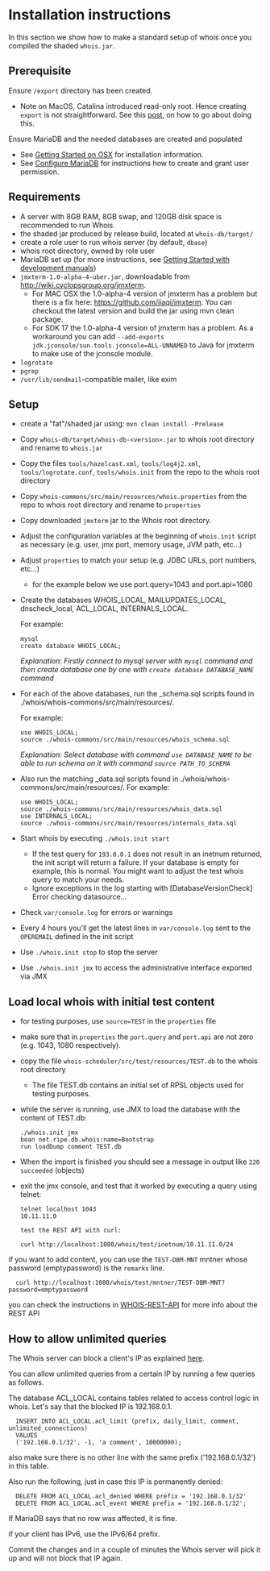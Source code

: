 # Installation instructions

In this section we show how to make a standard setup of whois once you compiled the shaded `whois.jar`.

## Prerequisite 

Ensure `/export` directory has been created. 
  - Note on MacOS, Catalina introduced read-only root. Hence creating `export` is not straightforward. See this [post](https://derflounder.wordpress.com/2020/01/18/creating-root-level-directories-and-symbolic-links-on-macos-catalina/), on how to go about doing this. 

Ensure MariaDB and the needed databases are created and populated
  - See [Getting Started on OSX](01-Getting-started-on-OSX.md#getting-started-on-osx) for installation information.
  - See [Configure MariaDB](04-Configure-MariaDB.md#configure-mariadb) for instructions how to create and grant user permission.

## Requirements

* A server with 8GB RAM, 8GB swap, and 120GB disk space is recommended to run Whois.
* the shaded jar produced by release build, located at `whois-db/target/`
* create a role user to run whois server (by default, `dbase`)
* whois root directory, owned by role user
* MariaDB set up (for more instructions, see [Getting Started with development manuals](01-Getting-started-on-OSX.md#getting-started-on-osx))
* `jmxterm-1.0-alpha-4-uber.jar`, downloadable from http://wiki.cyclopsgroup.org/jmxterm.
   * For MAC OSX the 1.0-alpha-4 version of jmxterm has a problem but there is a fix here: https://github.com/jiaqi/jmxterm. You can checkout the latest version and build the jar using mvn clean package.
   * For SDK 17 the 1.0-alpha-4 version of jmxterm has a problem. As a workaround you can add `--add-exports jdk.jconsole/sun.tools.jconsole=ALL-UNNAMED` to Java for jmxterm to make use of the jconsole module.
* `logrotate`
* `pgrep`
* `/usr/lib/sendmail`-compatible mailer, like exim

## Setup
* create a "fat"/shaded  jar using:
`mvn clean install -Prelease`
* Copy `whois-db/target/whois-db-<version>.jar` to whois root directory and rename to `whois.jar`
* Copy the files `tools/hazelcast.xml`, `tools/log4j2.xml`, `tools/logrotate.conf`, `tools/whois.init` from the repo to the whois root directory
* Copy `whois-commons/src/main/resources/whois.properties` from the repo to whois root directory and rename to `properties`
* Copy downloaded `jmxterm` jar to the Whois root directory.
* Adjust the configuration variables at the beginning of `whois.init` script as necessary (e.g. user, jmx port, memory usage, JVM path, etc...)
* Adjust `properties` to match your setup (e.g. JDBC URLs, port numbers, etc...)
   * for the example below we use port.query=1043 and port.api=1080
* Create the databases WHOIS_LOCAL, MAILUPDATES_LOCAL, dnscheck_local, ACL_LOCAL, INTERNALS_LOCAL.

   For example:

      mysql
      create database WHOIS_LOCAL;

   <i>Explanation: Firstly connect to mysql server with `mysql` command and then create database one by one with `create database DATABASE_NAME` command</i>
* For each of the above databases, run the _schema.sql scripts found in ./whois/whois-commons/src/main/resources/.

   For example:

      use WHOIS_LOCAL;
      source ./whois-commons/src/main/resources/whois_schema.sql

   <i>Explanation: Select database with command `use DATABASE_NAME` to be able to run schema on it with command `source PATH_TO_SCHEMA`</i>
* Also run the matching _data.sql scripts found in ./whois/whois-commons/src/main/resources/.
   For example: 

      use WHOIS_LOCAL;
      source ./whois-commons/src/main/resources/whois_data.sql
      use INTERNALS_LOCAL;
      source ./whois-commons/src/main/resources/internals_data.sql

* Start whois by executing `./whois.init start`
   * If the test query for `193.0.0.1` does not result in an inetnum returned, the init script will return a failure. If your database is empty for example, this is normal. You might want to adjust the test whois query to match your needs.
   * Ignore exceptions in the log starting with [DatabaseVersionCheck] Error checking datasource...  
* Check `var/console.log` for errors or warnings
* Every 4 hours you'll get the latest lines in `var/console.log` sent to the `OPEREMAIL` defined in the init script
* Use `./whois.init stop` to stop the server
* Use `./whois.init jmx` to access the administrative interface exported via JMX

## Load local whois with initial test content
* for testing purposes, use `source=TEST` in the `properties` file
* make sure that in `properties` the `port.query` and `port.api` are not zero (e.g. 1043, 1080 respectively).
* copy the file `whois-scheduler/src/test/resources/TEST.db` to the whois root directory
  * The file TEST.db contains an initial set of RPSL objects used for testing purposes.
* while the server is running, use JMX to load the database with the content of TEST.db:

      ./whois.init jmx
      bean net.ripe.db.whois:name=Bootstrap
      run loadDump comment TEST.db

* When the import is finished you should see a message in output like `220 succeeded` (objects)
* exit the jmx console, and test that it worked by executing a query using telnet:

      telnet localhost 1043
      10.11.11.0

      test the REST API with curl:

      curl http://localhost:1080/whois/test/inetnum/10.11.11.0/24


if you want to add content, you can use the `TEST-DBM-MNT` mntner whose password (emptypassword) is the `remarks` line.


      curl http://localhost:1080/whois/test/mntner/TEST-DBM-MNT?password=emptypassword


you can check the instructions in [WHOIS-REST-API](../06.Update-Methods/01-RESTful-API.md#ripe-database-restful-api) for more info about the REST API


## How to allow unlimited queries

The Whois server can block a client's IP as explained [here](../13.Types-of-Queries/12-Access-Control-for-Queries.md#access-control-for-queries).

You can allow unlimited queries from a certain IP by running a few queries as follows.

The database ACL_LOCAL contains tables related to access control logic in whois. Let's say that the blocked IP is 192.168.0.1.


      INSERT INTO ACL_LOCAL.acl_limit (prefix, daily_limit, comment, unlimited_connections)
      VALUES
      ('192.168.0.1/32', -1, 'a comment', 10000000);

also make sure there is no other line with the same prefix ('192.168.0.1/32') in this table.

Also run the following, just in case this IP is permanently denied:

      DELETE FROM ACL_LOCAL.acl_denied WHERE prefix = '192.168.0.1/32'
      DELETE FROM ACL_LOCAL.acl_event WHERE prefix = '192.168.0.1/32';

If MariaDB says that no row was affected, it is fine.

if your client has IPv6, use the IPv6/64 prefix.

Commit the changes and in a couple of minutes the Whois server will pick it up and will not block that IP again.